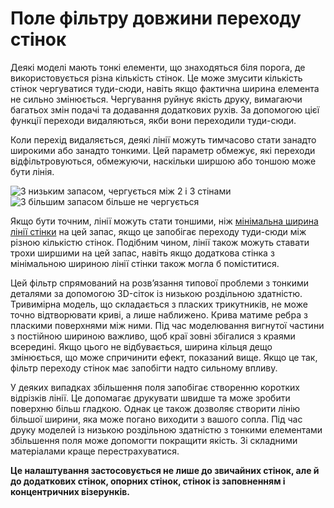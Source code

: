 Поле фільтру довжини переходу стінок
====

Деякі моделі мають тонкі елементи, що знаходяться біля порога, де використовується різна кількість стінок. Це може змусити кількість стінок чергуватися туди-сюди, навіть якщо фактична ширина елемента не сильно змінюється. Чергування руйнує якість друку, вимагаючи багатьох змін подачі та додавання додаткових рухів. За допомогою цієї функції переходи видаляються, якби вони переходили туди-сюди.

Коли перехід видаляється, деякі лінії можуть тимчасово стати занадто широкими або занадто тонкими. Цей параметр обмежує, які переходи відфільтровуються, обмежуючи, наскільки ширшою або тоншою може бути лінія.

![З низьким запасом, чергується між 2 і 3 стінами](../images/wall_transition_filter_off.png)
![З більшим запасом більше не чергується](../images/wall_transition_filter_on.png)

Якщо бути точним, лінії можуть стати тоншими, ніж [мінімальна ширина лінії стінки](min_wall_line_width.md) на цей запас, якщо це запобігає переходу туди-сюди між різною кількістю стінок. Подібним чином, лінії також можуть ставати трохи ширшими на цей запас, навіть якщо додаткова стінка з мінімальною шириною лінії стінки також могла б поміститися.

Цей фільтр спрямований на розвʼязання типової проблеми з тонкими деталями за допомогою 3D-сіток із низькою роздільною здатністю. Тривимірна модель, що складається з пласких трикутників, не може точно відтворювати криві, а лише наближено. Крива матиме ребра з пласкими поверхнями між ними. Під час моделювання вигнутої частини з постійною шириною важливо, щоб краї зовні збігалися з краями всередині. Якщо цього не відбувається, ширина кільця дещо змінюється, що може спричинити ефект, показаний вище. Якщо це так, фільтр переходу стінок має запобігти надто сильному впливу.

У деяких випадках збільшення поля запобігає створенню коротких відрізків лінії. Це допомагає друкувати швидше та може зробити поверхню більш гладкою. Однак це також дозволяє створити лінію більшої ширини, яка може погано виходити з вашого сопла. Під час друку моделей із низькою роздільною здатністю з тонкими елементами збільшення поля може допомогти покращити якість. Зі складними матеріалами краще перестрахуватися.

**Це налаштування застосовується не лише до звичайних стінок, але й до додаткових стінок, опорних стінок, стінок із заповненням і концентричних візерунків.**
